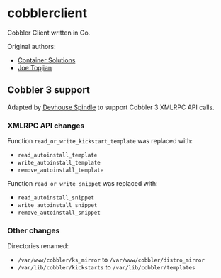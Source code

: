 # cobblerclient

Cobbler Client written in Go.

Original authors:

- [Container Solutions](https://www.container-solutions.com/)
- [Joe Topjian](https://github.com/jtopjian)

## Cobbler 3 support

Adapted by [Devhouse Spindle](https://wearespindle.com/) to support Cobbler 3 XMLRPC API calls.

### XMLRPC API changes

Function `read_or_write_kickstart_template` was replaced with:

- `read_autoinstall_template`
- `write_autoinstall_template`
- `remove_autoinstall_template`

Function `read_or_write_snippet` was replaced with:

- `read_autoinstall_snippet`
- `write_autoinstall_snippet`
- `remove_autoinstall_snippet`

### Other changes

Directories renamed:

- `/var/www/cobbler/ks_mirror` to `/var/www/cobbler/distro_mirror`
- `/var/lib/cobbler/kickstarts` to `/var/lib/cobbler/templates`
